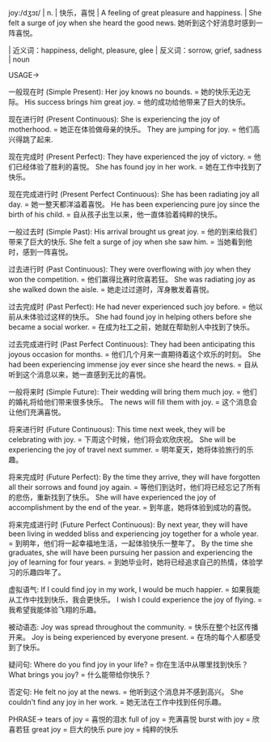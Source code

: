joy:/dʒɔɪ/ | n. | 快乐，喜悦 | A feeling of great pleasure and happiness. |  She felt a surge of joy when she heard the good news. 她听到这个好消息时感到一阵喜悦。

| 近义词：happiness, delight, pleasure, glee | 反义词：sorrow, grief, sadness | noun


USAGE->

一般现在时 (Simple Present):
Her joy knows no bounds. = 她的快乐无边无际。
His success brings him great joy. = 他的成功给他带来了巨大的快乐。

现在进行时 (Present Continuous):
She is experiencing the joy of motherhood. = 她正在体验做母亲的快乐。
They are jumping for joy. = 他们高兴得跳了起来.


现在完成时 (Present Perfect):
They have experienced the joy of victory. = 他们已经体验了胜利的喜悦。
She has found joy in her work. = 她在工作中找到了快乐。


现在完成进行时 (Present Perfect Continuous):
She has been radiating joy all day. = 她一整天都洋溢着喜悦。
He has been experiencing pure joy since the birth of his child. = 自从孩子出生以来，他一直体验着纯粹的快乐。


一般过去时 (Simple Past):
His arrival brought us great joy. = 他的到来给我们带来了巨大的快乐.
She felt a surge of joy when she saw him. = 当她看到他时，感到一阵喜悦。


过去进行时 (Past Continuous):
They were overflowing with joy when they won the competition. = 他们赢得比赛时欣喜若狂。
She was radiating joy as she walked down the aisle. = 她走过过道时，浑身散发着喜悦。


过去完成时 (Past Perfect):
He had never experienced such joy before. = 他以前从未体验过这样的快乐。
She had found joy in helping others before she became a social worker. = 在成为社工之前，她就在帮助别人中找到了快乐。


过去完成进行时 (Past Perfect Continuous):
They had been anticipating this joyous occasion for months. = 他们几个月来一直期待着这个欢乐的时刻。
She had been experiencing immense joy ever since she heard the news. = 自从听到这个消息以来，她一直感到无比的喜悦。


一般将来时 (Simple Future):
Their wedding will bring them much joy. = 他们的婚礼将给他们带来很多快乐。
The news will fill them with joy. = 这个消息会让他们充满喜悦。


将来进行时 (Future Continuous):
This time next week, they will be celebrating with joy. = 下周这个时候，他们将会欢欣庆祝。
She will be experiencing the joy of travel next summer. = 明年夏天，她将体验旅行的乐趣。


将来完成时 (Future Perfect):
By the time they arrive, they will have forgotten all their sorrows and found joy again. = 等他们到达时，他们将已经忘记了所有的悲伤，重新找到了快乐。
She will have experienced the joy of accomplishment by the end of the year. = 到年底，她将体验到成功的喜悦。


将来完成进行时 (Future Perfect Continuous):
By next year, they will have been living in wedded bliss and experiencing joy together for a whole year. = 到明年，他们将一起幸福地生活，一起体验快乐一整年了。
By the time she graduates, she will have been pursuing her passion and experiencing the joy of learning for four years. = 到她毕业时，她将已经追求自己的热情，体验学习的乐趣四年了。


虚拟语气:
If I could find joy in my work, I would be much happier. = 如果我能从工作中找到快乐，我会更快乐。
I wish I could experience the joy of flying. = 我希望我能体验飞翔的乐趣。


被动语态:
Joy was spread throughout the community. = 快乐在整个社区传播开来。
Joy is being experienced by everyone present. = 在场的每个人都感受到了快乐。


疑问句:
Where do you find joy in your life? = 你在生活中从哪里找到快乐？
What brings you joy? = 什么能带给你快乐？


否定句:
He felt no joy at the news. = 他听到这个消息并不感到高兴。
She couldn't find any joy in her work. = 她无法在工作中找到任何乐趣。


PHRASE->
tears of joy = 喜悦的泪水
full of joy = 充满喜悦
burst with joy = 欣喜若狂
great joy = 巨大的快乐
pure joy = 纯粹的快乐
